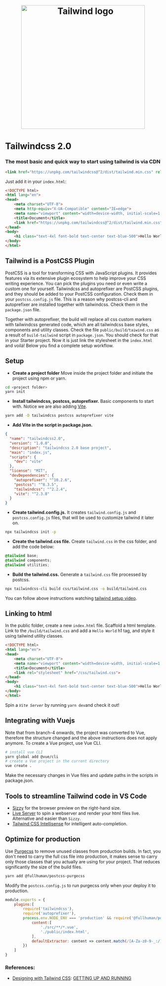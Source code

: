 <h1 align="center">
	<a 
    href="https://tailwindcss.com/">
    <img
		width="400"
		alt="Tailwind logo"
		src="https://miro.medium.com/max/700/0*nGTqAcuGJb118YAO.png">
    </a>        
</h1>

# Tailwindcss 2.0

### The most basic and quick way to start using tailwind is via CDN

```html
<link href="https://unpkg.com/tailwindcss@^2/dist/tailwind.min.css" rel="stylesheet">
```

Just add it in your `index.html`:
```html
<!DOCTYPE html>
<html lang="en">
<head>
    <meta charset="UTF-8">
    <meta http-equiv="X-UA-Compatible" content="IE=edge">
    <meta name="viewport" content="width=device-width, initial-scale=1.0">
    <title>Document</title>
    <link href="https://unpkg.com/tailwindcss@^2/dist/tailwind.min.css" rel="stylesheet">
</head>
<body>
    <h1 class="text-4xl font-bold text-center text-blue-500">Hello World</h1>
</body>
</html>
```

## Tailwind is a PostCSS Plugin

PostCSS is a tool for transforming CSS with JavaScript plugins. It provides features via its extensive plugin ecosystem to help improve your CSS writing experience. You can pick the plugins you need or even write a custom one for yourself. Tailwindcss and autoprefixer are PostCSS plugins, and they should be added to your PostCSS configuration. Check them in your `postcss.config.js` file.
This is a reason why postcss-cli and autoprefixer are installed together with tailwindcss. Check them in the `package.json` file.

Together with autoprefixer, the build will replace all css custom markers with tailwindcss generated code, which are all tailwindcss base styles, components and utility classes. Check the file  `public/build/taiwind.css` as a result of `build-tailwind` script in `package.json`. You should check for that in your Starter project. Now it is just link the stylesheet in the `index.html` and voilá! Below you find a complete setup workflow.

## Setup

- **Create a project folder** Move inside the project folder and initiate the project using npm or yarn.
```sh
cd <project folder>
yarn init
```
- **Install tailwindcss, postcss, autoprefixer.** Basic components to start with. Notice we are also adding [Vite](https://vitejs.dev/).
```sh
yarn add -D tailwindcss postcss autoprefixer vite
```
- **Add Vite in the script in package.json.**
```json
{
  "name": "tailwindcss2.0",
  "version": "1.0.0",
  "description": "tailwindcss 2.0 base project",
  "main": "index.js",
  "scripts": {
    "dev": "vite"
  },
  "license": "MIT",
  "devDependencies": {
    "autoprefixer": "^10.2.6",
    "postcss": "^8.3.5",
    "tailwindcss": "^2.2.4",
    "vite": "^2.3.8"
  }
}
```

- **Create tailwind.config.js.** It creates `tailwind.config.js` and `postcss.config.js` files, that will be used to customize tailwind it later on.
```sh
npx tailwindcss init -p
```

- **Create the tailwind.css file.** Create `tailwind.css` in the css folder, and add the code below:
```css
@tailwind base;
@tailwind components;
@tailwind utilities;
```
- **Build the tailwind.css.** Generate a `tailwind.css` file processed by postcss.
```sh
npx tailwindcss-cli build css/tailwind.css -o build/tailwind.css
```
You can follow above instructions watching [tailwind setup video](https://tailwindcss.com/course/setting-up-tailwind-and-postcss).


## Linking to html

In the public folder, create a new `index.html` file. Scaffold a html template. Link to the `/build/tailwind.css` and add a ``Hello World`` h1 tag, and style it using tailwind utility classes.
```html
<!DOCTYPE html>
<html lang="en">
<head>
    <meta charset="UTF-8">
    <meta name="viewport" content="width=device-width, initial-scale=1.0">
    <title>Document</title>
    <link rel="stylesheet" href="/css/tailwind.css">
</head>
<body>
    <h1 class="text-4xl font-bold text-center text-blue-500">Hello World! </h1>
</body>
</html>
```
Spin a *``Vite Server``* by running `yarn dev`and check it out!

## Integrating with Vuejs

Note that from branch-4 onwards, the project was converted to Vue, therefore the structure changed and the above instructions does not apply anymore.
To create a Vue project, use Vue CLI.
```sh
# install vue CLI
yarn global add @vue/cli
# create a Vue project in the current directory
vue create .
```
Make the necessary changes in Vue files and update paths in the scripts in package.json.

## Tools to streamline Tailwind code in VS Code

- [Sizzy](https://adamwathan.me/sizzy) for the browser preview on the right-hand size.
- [Live Server](https://marketplace.visualstudio.com/items?itemName=ritwickdey.LiveServer) to spin a webserver and render your html files live. Alternative and easier than ``Sizzy``.
- [Tailwind CSS Intellisense](https://marketplace.visualstudio.com/items?itemName=bradlc.vscode-tailwindcss) for intelligent auto-completion.

## Optimize for production

Use [Purgecss](https://purgecss.com/) to remove unused classes from production builds. In fact, you don't need to carry the full css file into production, it makes sense to carry only those classes that you actually are using for your project. That reduces significantly the size of the build files.
```sh
yarn add @fullhuman/postcss-purgecss
```
Modify the `postcss.config.js` to run purgecss only when your deploy it to production.
```javascript
module.exports = {
    plugins:[
        require('tailwindcss'),
        require('autoprefixer'),
        process.env.NODE_ENV === 'production' && require('@fullhuman/postcss-purgecss')({
            content:[
                './src/**/*.vue',
                './public/index.html',
            ],
            defaultExtractor: content => content.match(/[A-Za-z0-9-_:/]+/g) || []
        })
    ]
}
```
### References:
- [Designing with Tailwind CSS](https://tailwindcss.com/course): [GETTING UP AND RUNNING](https://tailwindcss.com/course/setting-up-tailwind-and-postcss)